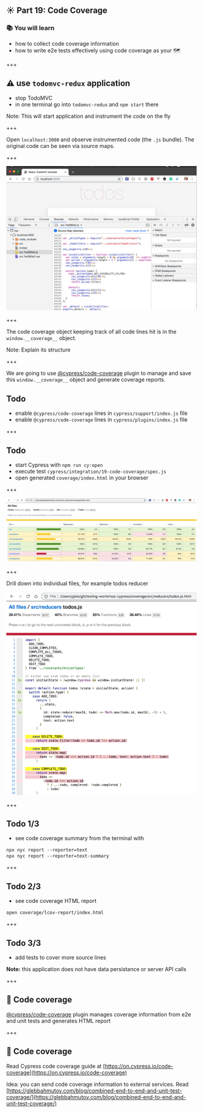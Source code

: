 ## ☀️ Part 19: Code Coverage

### 📚 You will learn

- how to collect code coverage information
- how to write e2e tests effectively using code coverage as your 🗺

+++

## ⚠️ use `todomvc-redux` application

- stop TodoMVC
- in one terminal go into `todomvc-redux` and `npm start` there

Note:
This will start application and instrument the code on the fly

+++

Open `localhost:3000` and observe instrumented code (the `.js` bundle). The original code can be seen via source maps.

+++

![Instrumented code](/slides/19-code-coverage/img/instrumented.png)

+++

The code coverage object keeping track of all code lines hit is in the `window.__coverage__` object.

Note:
Explain its structure

+++

We are going to use [@cypress/code-coverage][plugin] plugin to manage and save this `window.__coverage__` object and generate coverage reports.

## Todo

- enable `@cypress/code-coverage` lines in `cypress/support/index.js` file
- enable `@cypress/code-coverage` lines in `cypress/plugins/index.js` file

+++

## Todo

- start Cypress with `npm run cy:open`
- execute test `cypress/integration/19-code-coverage/spec.js`
- open generated `coverage/index.html` in your browser

+++

![Coverage report](/slides/19-code-coverage/img/coverage.png)

+++

Drill down into individual files, for example todos reducer

![Reducer coverage report](/slides/19-code-coverage/img/reducer.png)

+++

## Todo 1/3

- see code coverage summary from the terminal with

```shell
npx nyc report --reporter=text
npx nyc report --reporter=text-summary
```

+++

## Todo 2/3

- see code coverage HTML report

```shell
open coverage/lcov-report/index.html
```

+++

## Todo 3/3

- add tests to cover more source lines

**Note:** this application does not have data persistance or server API calls

+++
## 🏁 Code coverage

[@cypress/code-coverage][plugin] plugin manages coverage information from e2e and unit tests and generates HTML report

+++
## 🏁 Code coverage

Read Cypress code coverage guide at [https://on.cypress.io/code-coverage](https://on.cypress.io/code-coverage)

Idea: you can send code coverage information to external services. Read [https://glebbahmutov.com/blog/combined-end-to-end-and-unit-test-coverage/](https://glebbahmutov.com/blog/combined-end-to-end-and-unit-test-coverage/)

[plugin]: https://github.com/cypress-io/code-coverage
